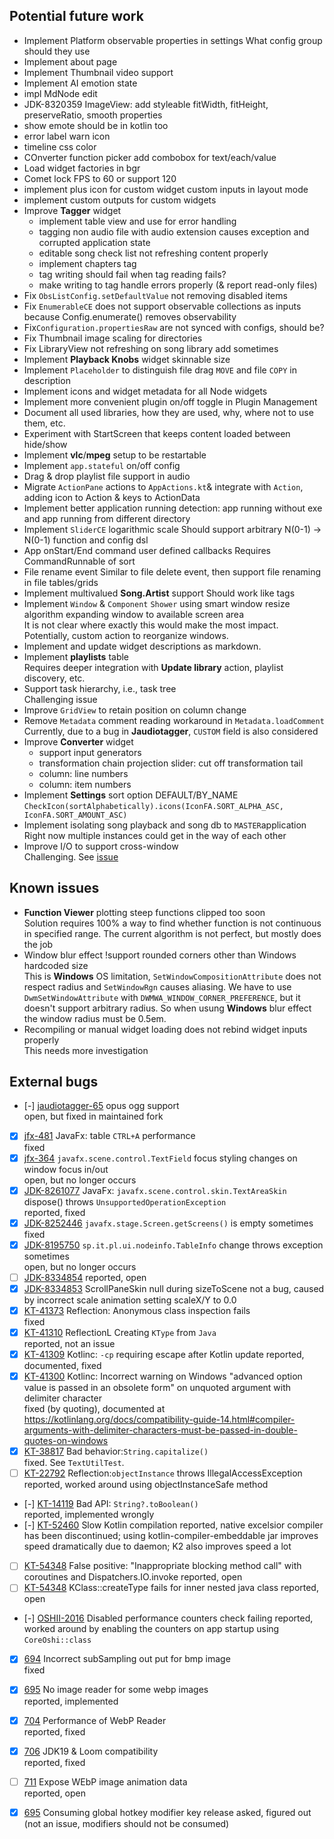## Potential future work


- Implement Platform observable properties in settings
  What config group should they use
- Implement about page
- Implement Thumbnail video support
- Implement AI emotion state
- impl MdNode edit
- JDK-8320359 ImageView: add styleable fitWidth, fitHeight, preserveRatio, smooth properties
- show emote should be in kotlin too
- error label warn icon
- timeline css color
- COnverter function picker add combobox for text/each/value
- Load widget factories in bgr
- Comet lock FPS to 60 or support 120
- implement plus icon for custom widget custom inputs in layout mode
- implement custom outputs for custom widgets
- Improve **Tagger** widget
  - implement table view and use for error handling
  - tagging non audio file with audio extension causes exception and corrupted application state
  - editable song check list not refreshing content properly
  - implement chapters tag
  - tag writing should fail when tag reading fails?
  - make writing to tag handle errors properly (& report read-only files)
- Fix `ObsListConfig.setDefaultValue` not removing disabled items
- Fix `EnumerableCE` does not support observable collections as inputs because Config.enumerate() removes observability
- Fix`Configuration.propertiesRaw` are not synced with configs, should be?
- Fix Thumbnail image scaling for directories
- Fix LibraryView not refreshing on song library add sometimes
- Implement **Playback Knobs** widget skinnable size
- Implement `Placeholder` to distinguish file drag `MOVE` and file `COPY` in description
- Implement icons and widget metadata for all Node widgets
- Implement more convenient plugin on/off toggle in Plugin Management
- Document all used libraries, how they are used, why, where not to use them, etc.
- Experiment with StartScreen that keeps content loaded between hide/show
- Implement **vlc**/**mpeg** setup to be restartable
- Implement `app.stateful` on/off config
- Drag & drop playlist file support in audio
- Migrate `ActionPane`  actions to `AppActions.kt`& integrate with `Action`, adding icon to Action & keys to ActionData 
- Implement better application running detection: app running without exe and app running from different directory
- Implement `SliderCE` logarithmic scale
  Should support arbitrary N(0-1) -> N(0-1) function and config dsl
- App onStart/End command user defined callbacks
  Requires CommandRunnable of sort
- File rename event
  Similar to file delete event, then support file renaming in file tables/grids 
- Implement multivalued **Song.Artist** support
  Should work like tags
- Implement `Window` & `Component` `Shower` using smart window resize algorithm expanding window to available screen area  
  It is not clear where exactly this would make the most impact. Potentially, custom action to reorganize windows.
- Implement and update widget descriptions as markdown.
- Implement **playlists** table  
  Requires deeper integration with **Update library** action, playlist discovery, etc.
- Support task hierarchy, i.e., task tree  
  Challenging issue
- Improve `GridView` to retain position on column change  
- Remove `Metadata` comment reading workaround in `Metadata.loadComment`  
  Currently, due to a bug in **Jaudiotagger**, `CUSTOM` field is also considered
- Improve **Converter** widget
  - support input generators
  - transformation chain projection slider: cut off transformation tail
  - column: line numbers
  - column: item numbers
- Implement **Settings** sort option DEFAULT/BY_NAME  
  `CheckIcon(sortAlphabetically).icons(IconFA.SORT_ALPHA_ASC, IconFA.SORT_AMOUNT_ASC)`
- Implement isolating song playback and song db to `MASTER`application  
  Right now multiple instances could get in the way of each other
- Improve I/O to support cross-window  
  Challenging. See [issue](/TODO-ISSUES.md#io-ui)

## Known issues
- **Function Viewer** plotting steep functions clipped too soon   
  Solution requires 100% a way to find whether function is not continuous in specified range.
  The current algorithm is not perfect, but mostly does the job
- Window blur effect !support rounded corners other than Windows hardcoded size   
  This is **Windows** OS limitation, `SetWindowCompositionAttribute` does not respect radius and `SetWindowRgn` causes aliasing.
  We have to use `DwmSetWindowAttribute` with `DWMWA_WINDOW_CORNER_PREFERENCE`, but it doesn't support arbitrary radius.
  So when usung **Windows** blur effect the window radius must be 0.5em.
- Recompiling or manual widget loading does not rebind widget inputs properly  
  This needs more investigation

## External bugs
- [-] [jaudiotagger-65](https://bitbucket.org/ijabz/jaudiotagger/issues/65/add-support-for-ogg-opus-format) opus ogg support   
  open, but fixed in maintained fork
- [x] [jfx-481](https://bugs.openjdk.java.net/browse/JDK-8197991) JavaFx: table `CTRL+A` performance  
  fixed
- [x] [jfx-364](https://github.com/javafxports/openjdk-jfx/issues/364) `javafx.scene.control.TextField` focus styling changes on window focus in/out  
  open, but no longer occurs
- [x] [JDK-8261077](https://bugs.java.com/bugdatabase/view_bug.do?bug_id=JDK-8261077) JavaFx: `javafx.scene.control.skin.TextAreaSkin` dispose() throws `UnsupportedOperationException`  
  reported, fixed
- [x] [JDK-8252446](https://github.com/openjdk/jfx/pull/295) `javafx.stage.Screen.getScreens()` is empty sometimes  
  fixed
- [x] [JDK-8195750](https://bugs.openjdk.java.net/browse/JDK-8195750) `sp.it.pl.ui.nodeinfo.TableInfo` change throws exception sometimes  
  open, but no longer occurs
- [ ] [JDK-8334854](https://bugs.openjdk.org/browse/JDK-8334854)
  reported, open
- [x] [JDK-8334853](https://bugs.openjdk.org/browse/JDK-8334853) ScrollPaneSkin null during sizeToScene
  not a bug, caused by incorrect scale animation setting scaleX/Y to 0.0
- [x] [KT-41373](https://youtrack.jetbrains.com/issue/KT-41373) Reflection: Anonymous class inspection fails  
  fixed
- [x] [KT-41310](https://youtrack.jetbrains.com/issue/KT-41310) ReflectionL Creating `KType` from `Java`  
  reported, not an issue
- [x] [KT-41309](https://youtrack.jetbrains.com/issue/KT-41309) Kotlinc: `-cp`  requiring escape after Kotlin update
  reported, documented, fixed
- [x] [KT-41300](https://youtrack.jetbrains.com/issue/KT-41300) Kotlinc: Incorrect warning on Windows "advanced option value is passed in an obsolete form" on unquoted argument with delimiter character  
  fixed (by quoting), documented at https://kotlinlang.org/docs/compatibility-guide-14.html#compiler-arguments-with-delimiter-characters-must-be-passed-in-double-quotes-on-windows
- [x] [KT-38817](https://youtrack.jetbrains.com/issue/KT-38817) Bad behavior:`String.capitalize()`  
  fixed. See `TextUtilTest`.
- [ ] [KT-22792](https://youtrack.jetbrains.com/issue/KT-22792) Reflection:`objectInstance` throws IllegalAccessException  
  reported, worked around using objectInstanceSafe method
- [-] [KT-14119](https://youtrack.jetbrains.com/issue/KT-14119) Bad API: `String?.toBoolean()`  
  reported, implemented wrongly
- [-] [KT-52460](https://youtrack.jetbrains.com/issue/KT-52460) Slow Kotlin compilation
  reported, native excelsior compiler has been discontinued; using kotlin-compiler-embeddable jar improves speed dramatically due to daemon; K2 also improves speed a lot 
- [ ] [KT-54348](https://youtrack.jetbrains.com/issue/KT-54348) False positive: "Inappropriate blocking method call" with coroutines and Dispatchers.IO.invoke
  reported, open
- [ ] [KT-54348](https://youtrack.jetbrains.com/issue/KT-69539) KClass::createType fails for inner nested java class
  reported, open
- [-] [OSHII-2016](https://github.com/oshi/oshi/pull/2016/files) Disabled performance counters check failing
  reported, worked around by enabling the counters on app startup using `CoreOshi::class`
- [x] [694](https://github.com/haraldk/TwelveMonkeys/issues/694) Incorrect subSampling out put for bmp image  
  fixed
- [x] [695](https://github.com/haraldk/TwelveMonkeys/issues/695) No image reader for some webp images  
  reported, implemented
- [x] [704](https://github.com/haraldk/TwelveMonkeys/issues/704) Performance of WebP Reader  
  reported, fixed
- [x] [706](https://github.com/haraldk/TwelveMonkeys/issues/706) JDK19 & Loom compatibility  
  reported, fixed
- [ ] [711](https://github.com/haraldk/TwelveMonkeys/issues/711) Expose WEbP image animation data  
  reported, open
- [x] [695](https://github.com/kwhat/jnativehook/issues/420) Consuming global hotkey modifier key release
  asked, figured out (not an issue, modifiers should not be consumed)




